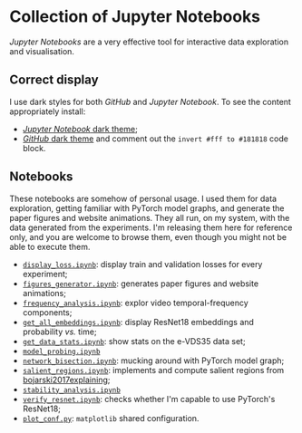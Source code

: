 # Collection of Jupyter Notebooks

*Jupyter Notebooks* are a very effective tool for interactive data exploration and visualisation.

## Correct display

I use dark styles for both *GitHub* and *Jupyter Notebook*.
To see the content appropriately install:

 - [*Jupyter Notebook* dark theme](https://userstyles.org/styles/98208/jupyter-notebook-dark-originally-from-ipython);
 - [*GitHub* dark theme](https://userstyles.org/styles/37035/github-dark) and comment out the `invert #fff to #181818` code block.

## Notebooks

These notebooks are somehow of personal usage.
I used them for data exploration, getting familiar with PyTorch model graphs, and generate the paper figures and website animations.
They all run, on my system, with the data generated from the experiments.
I'm releasing them here for reference only, and you are welcome to browse them, even though you might not be able to execute them.

 - [`display_loss.ipynb`](display_loss.ipynb): display train and validation losses for every experiment;
 - [`figures_generator.ipynb`](figures_generator.ipynb): generates paper figures and website animations;
 - [`frequency_analysis.ipynb`](frequency_analysis.ipynb): explor video temporal-frequency components;
 - [`get_all_embeddings.ipynb`](get_all_embeddings.ipynb): display ResNet18 embeddings and probability *vs.* time;
 - [`get_data_stats.ipynb`](get_data_stats.ipynb): show stats on the e-VDS35 data set;
 - [`model_probing.ipynb`](model_probing.ipynb)
 - [`network_bisection.ipynb`](network_bisection.ipynb): mucking around with PyTorch model graph;
 - [`salient_regions.ipynb`](salient_regions.ipynb): implements and compute salient regions from [bojarski2017explaining](https://arxiv.org/abs/1704.07911);
 - [`stability_analysis.ipynb`](stability_analysis.ipynb)
 - [`verify_resnet.ipynb`](verify_resnet.ipynb): checks whether I'm capable to use PyTorch's ResNet18;
 - [`plot_conf.py`](plot_conf.py): `matplotlib` shared configuration.
